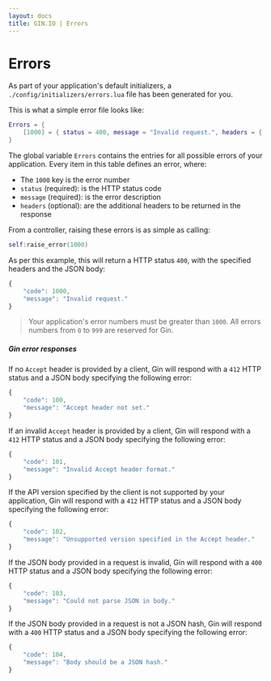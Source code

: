 ```yaml
---
layout: docs
title: GIN.IO | Errors
---
```



# Errors

As part of your application's default initializers, a `./config/initializers/errors.lua` file has been generated for you.

This is what a simple error file looks like:

```lua
Errors = {
    [1000] = { status = 400, message = "Invalid request.", headers = { ["X-Header"] = "header" } },
}
```

The global variable `Errors` contains the entries for all possible errors of your application. Every item in this table defines
an error, where:

 * The `1000` key is the error number
 * `status`  (required): is the HTTP status code
 * `message` (required): is the error description
 * `headers` (optional): are the additional headers to be returned in the response

From a controller, raising these errors is as simple as calling:

```lua
self:raise_error(1000)
```

As per this example, this will return a HTTP status `400`, with the specified headers and the JSON body:

```javascript
{
    "code": 1000,
    "message": "Invalid request."
}
```

> Your application's error numbers must be greater than `1000`. All errors numbers from `0` to `999` are reserved for Gin.

##### Gin error responses


If no `Accept` header is provided by a client, Gin will respond with a `412` HTTP status and a JSON body specifying the following error:

```javascript
{
    "code": 100,
    "message": "Accept header not set."
}
```

If an invalid `Accept` header is provided by a client, Gin will respond with a `412` HTTP status and a JSON body specifying the following error:

```javascript
{
    "code": 101,
    "message": "Invalid Accept header format."
}
```

If the API version specified by the client is not supported by your application, Gin will respond with a `412` HTTP status and a JSON body specifying the following error:

```javascript
{
    "code": 102,
    "message": "Unsupported version specified in the Accept header."
}
```

If the JSON body provided in a request is invalid, Gin will respond with a `400` HTTP status and a JSON body specifying the following error:

```javascript
{
    "code": 103,
    "message": "Could not parse JSON in body."
}
```

If the JSON body provided in a request is not a JSON hash, Gin will respond with a `400` HTTP status and a JSON body specifying the following error:

```javascript
{
    "code": 104,
    "message": "Body should be a JSON hash."
}
```
